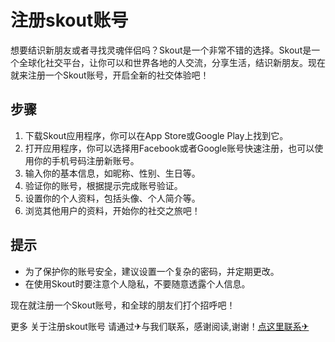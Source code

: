# 注册skout账号

想要结识新朋友或者寻找灵魂伴侣吗？Skout是一个非常不错的选择。Skout是一个全球化社交平台，让你可以和世界各地的人交流，分享生活，结识新朋友。现在就来注册一个Skout账号，开启全新的社交体验吧！

## 步骤

1. 下载Skout应用程序，你可以在App Store或Google Play上找到它。
2. 打开应用程序，你可以选择用Facebook或者Google账号快速注册，也可以使用你的手机号码注册新账号。
3. 输入你的基本信息，如昵称、性别、生日等。
4. 验证你的账号，根据提示完成账号验证。
5. 设置你的个人资料，包括头像、个人简介等。
6. 浏览其他用户的资料，开始你的社交之旅吧！

## 提示

- 为了保护你的账号安全，建议设置一个复杂的密码，并定期更改。
- 在使用Skout时要注意个人隐私，不要随意透露个人信息。

现在就注册一个Skout账号，和全球的朋友们打个招呼吧！

更多 关于注册skout账号 请通过✈与我们联系，感谢阅读,谢谢！[点这里联系✈](https://add.k02.cc)